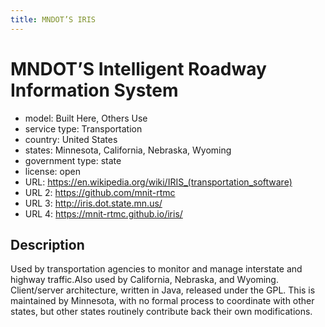 ```yaml
---
title: MNDOT’S IRIS
---
```


# MNDOT’S Intelligent Roadway Information System

- model: Built Here, Others Use
- service type: Transportation
- country: United States
- states: Minnesota, California, Nebraska, Wyoming
- government type: state
- license: open
- URL: https://en.wikipedia.org/wiki/IRIS_(transportation_software)
- URL 2: https://github.com/mnit-rtmc
- URL 3: http://iris.dot.state.mn.us/
- URL 4: https://mnit-rtmc.github.io/iris/

## Description

Used by transportation agencies to monitor and manage interstate and highway traffic.Also used by California, Nebraska, and Wyoming. Client/server architecture, written in Java, released under the GPL. This is maintained by Minnesota, with no formal process to coordinate with other states, but other states routinely contribute back their own modifications.
